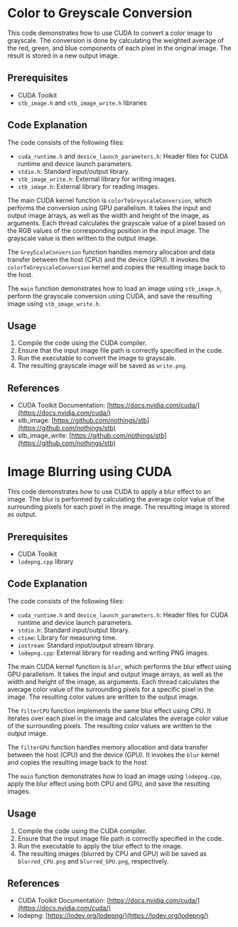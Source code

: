 # Color to Greyscale Conversion

This code demonstrates how to use CUDA to convert a color image to grayscale. The conversion is done by calculating the weighted average of the red, green, and blue components of each pixel in the original image. The result is stored in a new output image.

## Prerequisites
- CUDA Toolkit
- `stb_image.h` and `stb_image_write.h` libraries

## Code Explanation

The code consists of the following files:
- `cuda_runtime.h` and `device_launch_parameters.h`: Header files for CUDA runtime and device launch parameters.
- `stdio.h`: Standard input/output library.
- `stb_image_write.h`: External library for writing images.
- `stb_image.h`: External library for reading images.

The main CUDA kernel function is `colorToGreyscaleConversion`, which performs the conversion using GPU parallelism. It takes the input and output image arrays, as well as the width and height of the image, as arguments. Each thread calculates the grayscale value of a pixel based on the RGB values of the corresponding position in the input image. The grayscale value is then written to the output image.

The `GreyScaleConversion` function handles memory allocation and data transfer between the host (CPU) and the device (GPU). It invokes the `colorToGreyscaleConversion` kernel and copies the resulting image back to the host.

The `main` function demonstrates how to load an image using `stb_image.h`, perform the grayscale conversion using CUDA, and save the resulting image using `stb_image_write.h`.

## Usage
1. Compile the code using the CUDA compiler.
2. Ensure that the input image file path is correctly specified in the code.
3. Run the executable to convert the image to grayscale.
4. The resulting grayscale image will be saved as `write.png`.

## References
- CUDA Toolkit Documentation: [https://docs.nvidia.com/cuda/](https://docs.nvidia.com/cuda/)
- stb_image: [https://github.com/nothings/stb](https://github.com/nothings/stb)
- stb_image_write: [https://github.com/nothings/stb](https://github.com/nothings/stb)

# Image Blurring using CUDA

This code demonstrates how to use CUDA to apply a blur effect to an image. The blur is performed by calculating the average color value of the surrounding pixels for each pixel in the image. The resulting image is stored as output.

## Prerequisites
- CUDA Toolkit
- `lodepng.cpp` library

## Code Explanation

The code consists of the following files:
- `cuda_runtime.h` and `device_launch_parameters.h`: Header files for CUDA runtime and device launch parameters.
- `stdio.h`: Standard input/output library.
- `ctime`: Library for measuring time.
- `iostream`: Standard input/output stream library.
- `lodepng.cpp`: External library for reading and writing PNG images.

The main CUDA kernel function is `blur`, which performs the blur effect using GPU parallelism. It takes the input and output image arrays, as well as the width and height of the image, as arguments. Each thread calculates the average color value of the surrounding pixels for a specific pixel in the image. The resulting color values are written to the output image.

The `filterCPU` function implements the same blur effect using CPU. It iterates over each pixel in the image and calculates the average color value of the surrounding pixels. The resulting color values are written to the output image.

The `filterGPU` function handles memory allocation and data transfer between the host (CPU) and the device (GPU). It invokes the `blur` kernel and copies the resulting image back to the host.

The `main` function demonstrates how to load an image using `lodepng.cpp`, apply the blur effect using both CPU and GPU, and save the resulting images.

## Usage
1. Compile the code using the CUDA compiler.
2. Ensure that the input image file path is correctly specified in the code.
3. Run the executable to apply the blur effect to the image.
4. The resulting images (blurred by CPU and GPU) will be saved as `blurred_CPU.png` and `blurred_GPU.png`, respectively.

## References
- CUDA Toolkit Documentation: [https://docs.nvidia.com/cuda/](https://docs.nvidia.com/cuda/)
- lodepng: [https://lodev.org/lodepng/](https://lodev.org/lodepng/)

